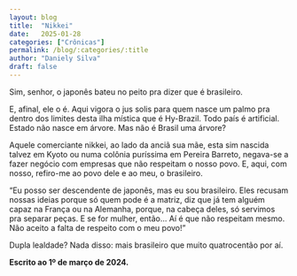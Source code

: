 ```yaml
---
layout: blog
title:  "Nikkei"
date:   2025-01-28
categories: ["Crônicas"]
permalink: /blog/:categories/:title
author: "Daniely Silva"
draft: false
---
```

Sim, senhor, o japonês bateu no peito pra dizer que é brasileiro.

E, afinal, ele o é. Aqui vigora o jus solis para quem nasce um palmo pra dentro dos limites desta ilha mística que é Hy-Brazil. Todo país é artificial. Estado não nasce em árvore. Mas não é Brasil uma árvore?

Aquele comerciante nikkei, ao lado da anciã sua mãe, esta sim nascida talvez em Kyoto ou numa colônia puríssima em Pereira Barreto, negava-se a fazer negócio com empresas que não respeitam o nosso povo. E, aqui, com nosso, refiro-me ao povo dele e ao meu, o brasileiro.

“Eu posso ser descendente de japonês, mas eu sou brasileiro. Eles recusam nossas ideias porque só quem pode é a matriz, diz que já tem alguém capaz na França ou na Alemanha, porque, na cabeça deles, só servimos pra separar peças. E se for mulher, então… Aí é que não respeitam mesmo. Não aceito a falta de respeito com o meu povo!”

Dupla lealdade? Nada disso: mais brasileiro que muito quatrocentão por aí.

**Escrito ao 1º de março de 2024.**
